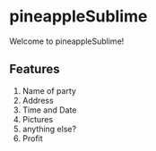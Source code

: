 # pineappleSublime

Welcome to pineappleSublime!

## Features

1. Name of party
2. Address
3. Time and Date
4. Pictures
5. anything else?
6. Profit

